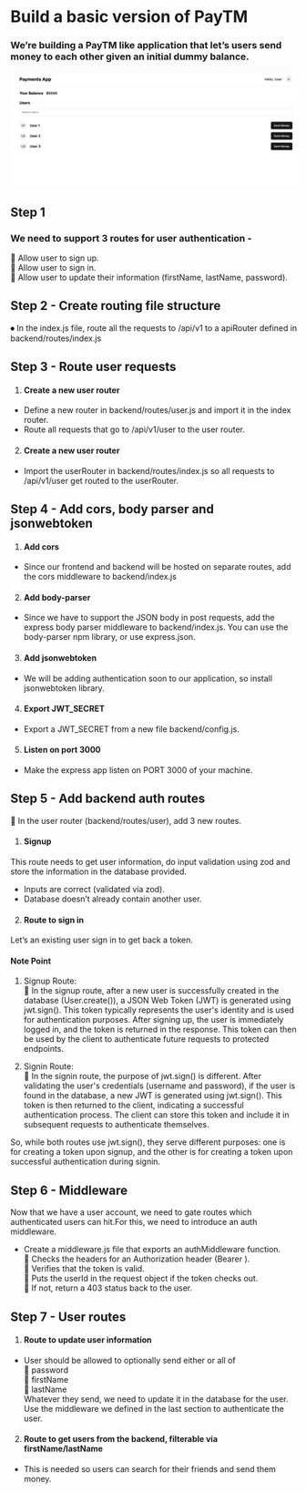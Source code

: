 # Build a basic version of PayTM
### We’re building a PayTM like application that let’s users send money to each other given an initial dummy balance.

![alt text](<Markdown file/Screenshot (711).png>)

## Step 1
### We need to support 3 routes for user authentication -
🚀 Allow user to sign up. <br />
🚀 Allow user to sign in. <br />
🚀 Allow user to update their information (firstName, lastName, password). <br />

## Step 2 -  Create routing file structure
⏺ In the index.js file, route all the requests to /api/v1 to a apiRouter defined in backend/routes/index.js

## Step 3 - Route user requests
1. #### Create a new user router 
* Define a new router in backend/routes/user.js and import it in the index router.
* Route all requests  that go to /api/v1/user to the user router.

2. #### Create a new user router 
* Import the userRouter in backend/routes/index.js so all requests to /api/v1/user get routed to the userRouter.


## Step 4 - Add cors, body parser and jsonwebtoken
1. #### Add cors
* Since our frontend and backend will be hosted on separate routes, add the cors middleware to backend/index.js

2. #### Add body-parser
* Since we have to support the JSON body in post requests, add the express body parser middleware to backend/index.js. You can use the body-parser npm library, or use express.json. 

3. #### Add jsonwebtoken
* We will be adding authentication soon to our application, so install jsonwebtoken library.

4. #### Export JWT_SECRET
* Export a JWT_SECRET from a new file backend/config.js.

5. #### Listen on port 3000 
* Make the express app listen on PORT 3000 of your machine.


## Step 5 - Add backend auth routes
🔸 In the user router (backend/routes/user), add 3 new routes.
1. #### Signup
This route needs to get user information, do input validation using zod and store the information in the database provided.
* Inputs are correct (validated via zod).
* Database doesn’t already contain another user.

2. #### Route to sign in
Let’s an existing user sign in to get back a token.

#### Note Point
1. Signup Route: <br />
🚀 In the signup route, after a new user is successfully created in the database (User.create()), a JSON Web Token (JWT) is generated using jwt.sign(). This token typically represents the user's identity and is used for authentication purposes. After signing up, the user is immediately logged in, and the token is returned in the response. This token can then be used by the client to authenticate future requests to protected endpoints.

2. Signin Route: <br />
🚀 In the signin route, the purpose of jwt.sign() is different. After validating the user's credentials (username and password), if the user is found in the database, a new JWT is generated using jwt.sign(). This token is then returned to the client, indicating a successful authentication process. The client can store this token and include it in subsequent requests to authenticate themselves.

So, while both routes use jwt.sign(), they serve different purposes: one is for creating a token upon signup, and the other is for creating a token upon successful authentication during signin.


## Step 6 - Middleware
Now that we have a user account, we need to gate routes which authenticated users can hit.For this, we need to introduce an auth middleware.
* Create a middleware.js file that  exports an authMiddleware function. <br />
🚀 Checks the headers for an Authorization header (Bearer <token>). <br />
🚀 Verifies that the token is valid. <br />
🚀 Puts the userId in the request object if the token checks out. <br />
🚀 If not, return a 403 status back to the user. <br />


## Step 7 - User routes
1. #### Route to update user information
* User should be allowed to optionally send either or all of <br />
🚀 password <br />
🚀 firstName <br />
🚀 lastName <br />
Whatever they send, we need to update it in the database for the user.
Use the middleware we defined in the last section to authenticate the user.

2. #### Route to get users from the backend, filterable via firstName/lastName
* This is needed so users can search for their friends and send them money.

